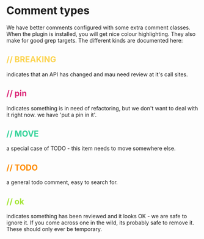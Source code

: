 # Comment types

We have better comments configured with some extra comment classes. When the plugin is installed, you will get nice colour highlighting. They also make for good grep targets. The different kinds are documented here:

## <span style="color:#FCD34D">// BREAKING</span>

indicates that an API has changed and mau need review at it's call sites.

## <span style="color:#DB2777">// pin</span>

Indicates something is in need of refactoring, but we don't want to deal with it right now. we have 'put a pin in it'.

## <span style="color:#34d399">// MOVE</span>

a special case of TODO - this item needs to move somewhere else.

## <span style="color:#FF8C00">// TODO</span>

a general todo comment, easy to search for.

## <span style="color:#a3e635">// ok</span>

indicates something has been reviewed and it looks OK - we are safe to ignore it. If you come across one in the wild, its probably safe to remove it. These should only ever be temporary.
